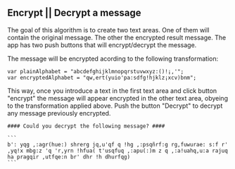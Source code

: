 ## Encrypt || Decrypt a message ##

The goal of this algorithm is to create two text areas. One of them will contain the original message. The other the encrypted result message. The app has two push buttons that will encrypt/decrypt the message.

The message will be encrypted acording to the following transformation:
```
var plainAlphabet = "abcdefghijklmnopqrstuvwxyz:()!¡,'";
var encryptedAlphabet = "qw,ert(yuio'pa:sdfg!hjklz¡xcv)bnm";

```

This way, once you introduce a text in the first text area and click button "encrypt" the message will appear encrypted in the other text area, obyeing to the transformation applied above. Push the button "Decrypt" to decrypt any message previously encrypted.

    #### Could you decrypt the following message? ####

    ```
    b': yqg ,:agr(hue:) shrerg jq,u'qf q !hg ,:psqñrf:g rg,fuwurae: s:f r' ,yq!x mbg:z 'q 'r,yrn !hfua( t'usqfuq ,:apu(:)m z q ,:a!uahq,u:a rajuq ha pragqir ,utfqe:n br' dhr !h dhurfqg)
    ```